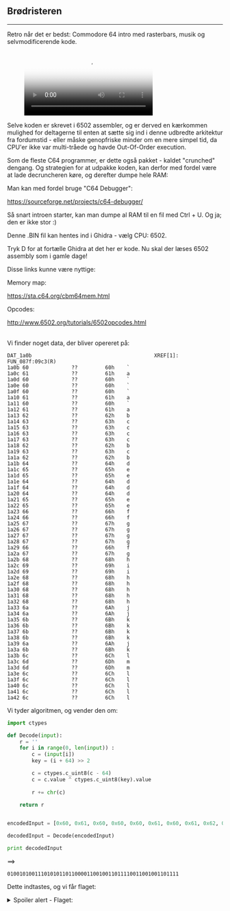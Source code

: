 

## Brødristeren
<hr>

Retro når det er bedst: Commodore 64 intro med rasterbars, musik og selvmodificerende kode.


<figure class="video_container">
  <video controls="true" allowfullscreen="true" poster="nc3ctf2020_brodristeren_poster.png">
    <source src="nc3ctf2020_brodristeren_small.webm" type="video/webm">
  </video>
</figure>


Selve koden er skrevet i 6502 assembler, og er derved en kærkommen mulighed for deltagerne til enten at sætte sig ind i denne udbredte arkitektur fra fordumstid - eller måske genopfriske minder om en mere simpel tid, da CPU'er ikke var multi-tråede og havde Out-Of-Order execution.

Som de fleste C64 programmer, er dette også pakket - kaldet "crunched" dengang. Og strategien for at udpakke koden, kan derfor med fordel være at lade decruncheren køre, og derefter dumpe hele RAM:

Man kan med fordel bruge "C64 Debugger":

https://sourceforge.net/projects/c64-debugger/

Så snart introen starter, kan man dumpe al RAM til en fil med Ctrl + U. Og ja; den er ikke stor :)

Denne .BIN fil kan hentes ind i Ghidra - vælg CPU: 6502.

Tryk D for at fortælle Ghidra at det her er kode. Nu skal der læses 6502 assembly som i gamle dage!

Disse links kunne være nyttige:

Memory map:

https://sta.c64.org/cbm64mem.html

Opcodes:

http://www.6502.org/tutorials/6502opcodes.html

<br>
Vi finder noget data, der bliver opereret på:

```assembly
DAT_1a0b                                        XREF[1]:     FUN_087f:09c3(R)  
1a0b 60              ??         60h    `
1a0c 61              ??         61h    a
1a0d 60              ??         60h    `
1a0e 60              ??         60h    `
1a0f 60              ??         60h    `
1a10 61              ??         61h    a
1a11 60              ??         60h    `
1a12 61              ??         61h    a
1a13 62              ??         62h    b
1a14 63              ??         63h    c
1a15 63              ??         63h    c
1a16 63              ??         63h    c
1a17 63              ??         63h    c
1a18 62              ??         62h    b
1a19 63              ??         63h    c
1a1a 62              ??         62h    b
1a1b 64              ??         64h    d
1a1c 65              ??         65h    e
1a1d 65              ??         65h    e
1a1e 64              ??         64h    d
1a1f 64              ??         64h    d
1a20 64              ??         64h    d
1a21 65              ??         65h    e
1a22 65              ??         65h    e
1a23 66              ??         66h    f
1a24 66              ??         66h    f
1a25 67              ??         67h    g
1a26 67              ??         67h    g
1a27 67              ??         67h    g
1a28 67              ??         67h    g
1a29 66              ??         66h    f
1a2a 67              ??         67h    g
1a2b 68              ??         68h    h
1a2c 69              ??         69h    i
1a2d 69              ??         69h    i
1a2e 68              ??         68h    h
1a2f 68              ??         68h    h
1a30 68              ??         68h    h
1a31 68              ??         68h    h
1a32 68              ??         68h    h
1a33 6a              ??         6Ah    j
1a34 6a              ??         6Ah    j
1a35 6b              ??         6Bh    k
1a36 6b              ??         6Bh    k
1a37 6b              ??         6Bh    k
1a38 6b              ??         6Bh    k
1a39 6a              ??         6Ah    j
1a3a 6b              ??         6Bh    k
1a3b 6c              ??         6Ch    l
1a3c 6d              ??         6Dh    m
1a3d 6d              ??         6Dh    m
1a3e 6c              ??         6Ch    l
1a3f 6c              ??         6Ch    l
1a40 6c              ??         6Ch    l
1a41 6c              ??         6Ch    l
1a42 6c              ??         6Ch    l
```

Vi tyder algoritmen, og vender den om:

```python
import ctypes

def Decode(input):
    r = ''
    for i in range(0, len(input)) :
        c = (input[i])
        key = (i + 64) >> 2

        c = ctypes.c_uint8(c - 64)
        c = c.value ^ ctypes.c_uint8(key).value
    
        r += chr(c)
    
    return r


encodedInput = [0x60, 0x61, 0x60, 0x60, 0x60, 0x61, 0x60, 0x61, 0x62, 0x63, 0x63, 0x63, 0x63, 0x62, 0x63, 0x62, 0x64, 0x65, 0x65, 0x64, 0x64, 0x64, 0x65, 0x65, 0x66, 0x66, 0x67, 0x67, 0x67, 0x67, 0x66, 0x67, 0x68, 0x69, 0x69, 0x68, 0x68, 0x68, 0x68, 0x68, 0x6a, 0x6a, 0x6b, 0x6b, 0x6b, 0x6b, 0x6a, 0x6b, 0x6c, 0x6d, 0x6d, 0x6c, 0x6c, 0x6c, 0x6c, 0x6c]

decodedInput = Decode(encodedInput)

print decodedInput
```

==>

```
01001010011101010110110000110010011011110011001001101111
```

Dette indtastes, og vi får flaget:



<details>
<summary>Spoiler alert - Flaget:</summary>
nc3{sid_6502_vic_det_hele_spiller}
</details>